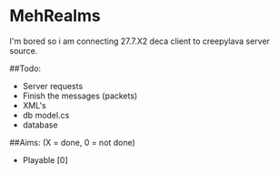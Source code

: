 # MehRealms
I'm bored so i am connecting 27.7.X2 deca client to creepylava server source.

##Todo:
* Server requests
* Finish the messages (packets)
* XML's
* db model.cs
* database

##Aims: (X = done, 0 = not done)
* Playable [0] 
